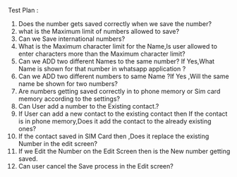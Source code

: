 
Test Plan :

1. Does the number gets saved correctly when we save the number?
2. what is the Maximum limit of numbers allowed to save?
3. Can we Save international numbers?
4. What is the Maximum character limit for the Name,Is user allowed to enter characters more than the Maximum character limit?
5. Can we ADD two different Names to the same number? If Yes,What Name is shown for that number in whatsapp application ?
6. Can we ADD two different numbers to same Name ?If Yes ,Will the same name be shown for two numbers?
7. Are numbers getting saved correctly in to phone memory or Sim card memory according to the settings?
8. Can User add a number to the Existing contact.?
9. If User can add a new contact to the existing contact then If the contact is in phone memory,Does it add the contact to the already existing ones?
10. If the contact saved in SIM Card then ,Does it replace the existing Number in the edit screen?
11. If we Edit the Number on the Edit Screen then is the New number getting saved.
12. Can user cancel the Save process in the Edit screen?
